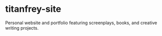 # titanfrey-site
Personal website and portfolio featuring screenplays, books, and creative writing projects.
